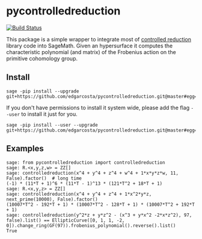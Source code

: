 # pycontrolledreduction

[![Build Status](https://travis-ci.org/edgarcosta/pycontrolledreduction.svg?branch=master)](https://travis-ci.org/edgarcosta/pycontrolledreduction)

This package is a simple wrapper to integrate most of [controlled reduction](https://github.com/edgarcosta/controlledreduction/) library code into SageMath.
Given an hypersurface it computes the characteristic polynomial (and matrix) of the Frobenius action on the primitive cohomology group.



## Install



```
sage -pip install --upgrade git+https://github.com/edgarcosta/pycontrolledreduction.git@master#egg=pycontrolledreduction
```

If you don't have permissions to install it system wide, please add the flag ``--user`` to install it just for you.

```
sage -pip install --user --upgrade git+https://github.com/edgarcosta/pycontrolledreduction.git@master#egg=pycontrolledreduction
```



## Examples


```
sage: from pycontrolledreduction import controlledreduction
sage: R.<x,y,z,w> = ZZ[]
sage: controlledreduction(x^4 + y^4 + z^4 + w^4 + 1*x*y*z*w, 11, False).factor()  # long time
(-1) * (11*T + 1)^6 * (11*T - 1)^13 * (121*T^2 + 18*T + 1)
sage: R.<x,y,z> = ZZ[]
sage: controlledreduction(x^4 + y^4 + z^4 + 1*x^2*y*z, next_prime(10000), False).factor()
(10007*T^2 - 192*T + 1) * (10007*T^2 - 128*T + 1) * (10007*T^2 + 192*T + 1)
sage: controlledreduction(y^2*z + y*z^2 - (x^3 + y*x^2 -2*x*z^2), 97, false).list() == EllipticCurve([0, 1, 1, -2, 0]).change_ring(GF(97)).frobenius_polynomial().reverse().list()
True

```
